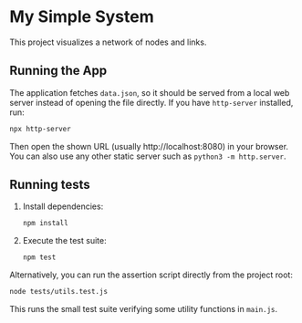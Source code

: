 # My Simple System

This project visualizes a network of nodes and links.

## Running the App

The application fetches `data.json`, so it should be served from a local web server instead of opening the file directly. If you have `http-server` installed, run:

```bash
npx http-server
```

Then open the shown URL (usually http://localhost:8080) in your browser. You can also use any other static server such as `python3 -m http.server`.

## Running tests

1. Install dependencies:
   ```bash
   npm install
   ```
2. Execute the test suite:
   ```bash
   npm test
   ```

Alternatively, you can run the assertion script directly from the project root:

```bash
node tests/utils.test.js
```

This runs the small test suite verifying some utility functions in `main.js`.
